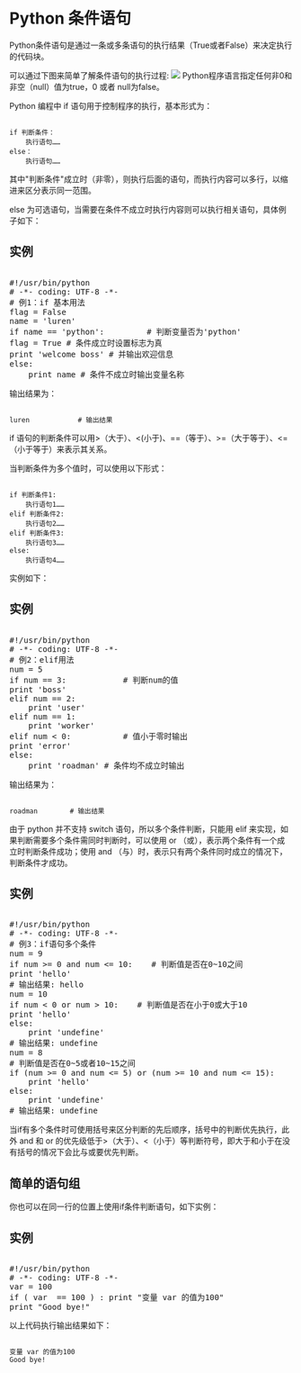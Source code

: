 Python 条件语句
===========

 Python条件语句是通过一条或多条语句的执行结果（True或者False）来决定执行的代码块。

 可以通过下图来简单了解条件语句的执行过程: ![](http://www.runoob.com/wp-content/uploads/2013/11/if-condition.jpg)
 Python程序语言指定任何非0和非空（null）值为true，0 或者 null为false。

 Python 编程中 if 语句用于控制程序的执行，基本形式为：

 
```

if 判断条件：
    执行语句……
else：
    执行语句……

```

 其中"判断条件"成立时（非零），则执行后面的语句，而执行内容可以多行，以缩进来区分表示同一范围。

 else 为可选语句，当需要在条件不成立时执行内容则可以执行相关语句，具体例子如下： 

  实例
--

 <pre>

#!/usr/bin/python
# -*- coding: UTF-8 -*-
# 例1：if 基本用法
flag = False
name = 'luren'
if name == 'python':         # 判断变量否为'python'
flag = True # 条件成立时设置标志为真
print 'welcome boss' # 并输出欢迎信息
else:
    print name # 条件不成立时输出变量名称
</pre>

  输出结果为：

 
```

luren            # 输出结果

```

 if 语句的判断条件可以用>（大于）、<(小于)、==（等于）、>=（大于等于）、<=（小于等于）来表示其关系。

 当判断条件为多个值时，可以使用以下形式：

 
```

if 判断条件1:
    执行语句1……
elif 判断条件2:
    执行语句2……
elif 判断条件3:
    执行语句3……
else:
    执行语句4……

```

 实例如下：

  实例
--

 <pre>

#!/usr/bin/python
# -*- coding: UTF-8 -*-
# 例2：elif用法
num = 5
if num == 3:            # 判断num的值
print 'boss'
elif num == 2:
    print 'user'
elif num == 1:
    print 'worker'
elif num < 0:           # 值小于零时输出
print 'error'
else:
    print 'roadman' # 条件均不成立时输出
</pre>

  输出结果为：

 
```

roadman        # 输出结果

```

 由于 python 并不支持 switch 语句，所以多个条件判断，只能用 elif 来实现，如果判断需要多个条件需同时判断时，可以使用 or （或），表示两个条件有一个成立时判断条件成功；使用 and （与）时，表示只有两个条件同时成立的情况下，判断条件才成功。

  实例
--

 <pre>

#!/usr/bin/python
# -*- coding: UTF-8 -*-
# 例3：if语句多个条件
num = 9
if num >= 0 and num <= 10:    # 判断值是否在0~10之间
print 'hello'
# 输出结果: hello
num = 10
if num < 0 or num > 10:    # 判断值是否在小于0或大于10
print 'hello'
else:
    print 'undefine'
# 输出结果: undefine
num = 8
# 判断值是否在0~5或者10~15之间
if (num >= 0 and num <= 5) or (num >= 10 and num <= 15):    
    print 'hello'
else:
    print 'undefine'
# 输出结果: undefine
</pre>

  当if有多个条件时可使用括号来区分判断的先后顺序，括号中的判断优先执行，此外 and 和 or 的优先级低于>（大于）、<（小于）等判断符号，即大于和小于在没有括号的情况下会比与或要优先判断。

 简单的语句组
------

 你也可以在同一行的位置上使用if条件判断语句，如下实例：

  实例
--

 <pre>

#!/usr/bin/python 
# -*- coding: UTF-8 -*-
var = 100
if ( var  == 100 ) : print "变量 var 的值为100"
print "Good bye!"
</pre>

  以上代码执行输出结果如下：

 
```

变量 var 的值为100
Good bye!

```


